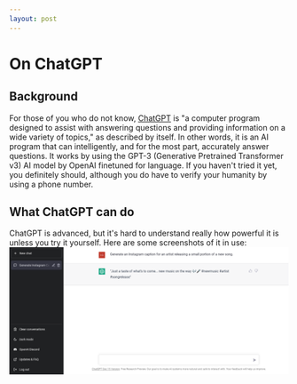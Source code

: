 ```yaml
---
layout: post
---
```


# On ChatGPT

## Background

For those of you who do not know, [ChatGPT](https://chat.openai.com/chat) is "a computer program designed to assist with answering questions and providing information on a wide variety of topics," as described by itself. In other words, it is an AI program that can intelligently, and for the most part, accurately answer questions. It works by using the GPT-3 (Generative Pretrained Transformer v3) AI model by OpenAI finetuned for language. If you haven't tried it yet, you definitely should, although you do have to verify your humanity by using a phone number.

## What ChatGPT can do

ChatGPT is advanced, but it's hard to understand really how powerful it is unless you try it yourself. Here are some screenshots of it in use:
!["Example of using ChatGPT to generate an Instagram caption"](/assets/images/chatgpt-1.png "ChatGPT example 1")
